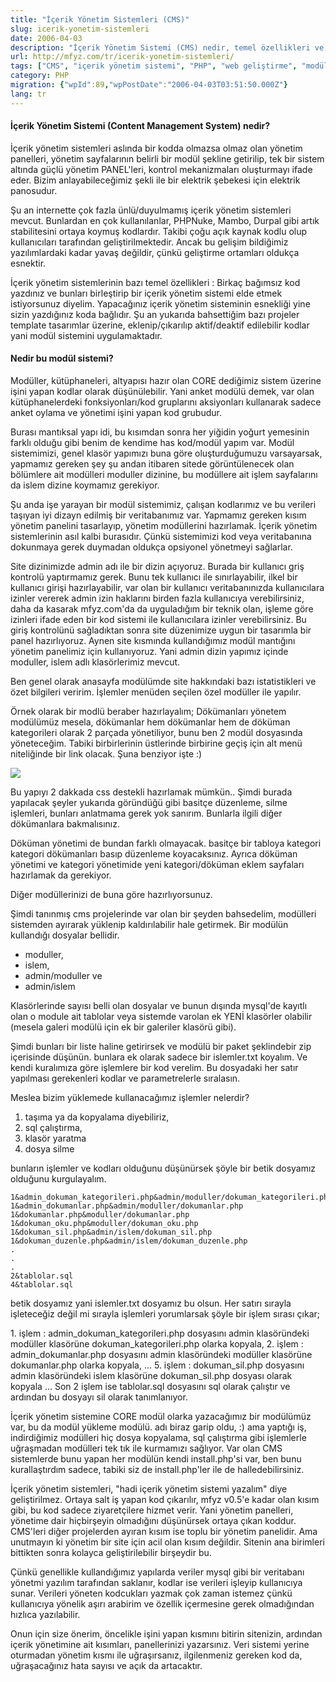 ```yaml
---
title: "İçerik Yönetim Sistemleri (CMS)"
slug: icerik-yonetim-sistemleri
date: 2006-04-03
description: "İçerik Yönetim Sistemi (CMS) nedir, temel özellikleri ve modüler yapısı nasıl olmalıdır? PHPNuke, Mambo gibi popüler CMS'ler ve kendi CMS'inizi oluşturma adımları."
url: http://mfyz.com/tr/icerik-yonetim-sistemleri/
tags: ["CMS", "içerik yönetim sistemi", "PHP", "web geliştirme", "modüler tasarım", "PHPNuke", "Mambo", "Drupal"]
category: PHP
migration: {"wpId":89,"wpPostDate":"2006-04-03T03:51:50.000Z"}
lang: tr
---
```


#### İçerik Yönetim Sistemi (Content Management System) nedir?

İçerik yönetim sistemleri aslında bir kodda olmazsa olmaz olan yönetim panelleri, yönetim sayfalarının belirli bir modül şekline getirilip, tek bir sistem altında güçlü yönetim PANEL'leri, kontrol mekanizmaları oluşturmayı ifade eder. Bizim anlayabileceğimiz şekli ile bir elektrik şebekesi için elektrik panosudur.

Şu an internette çok fazla ünlü/duyulmamış içerik yönetim sistemleri mevcut. Bunlardan en çok kullanılanlar, PHPNuke, Mambo, Durpal gibi artık stabilitesini ortaya koymuş kodlardır. Takibi çoğu açık kaynak kodlu olup kullanıcıları tarafından geliştirilmektedir. Ancak bu gelişim bildiğimiz yazılımlardaki kadar yavaş değildir, çünkü geliştirme ortamları oldukça esnektir.

İçerik yönetim sistemlerinin bazı temel özellikleri : Birkaç bağımsız kod yazdınız ve bunları birleştirip bir içerik yönetim sistemi elde etmek istiyorsunuz diyelim. Yapacağınız içerik yönetim sisteminin esnekliği yine sizin yazdığınız koda bağlıdır. Şu an yukarıda bahsettiğim bazı projeler template tasarımlar üzerine, eklenip/çıkarılıp aktif/deaktif edilebilir kodlar yani modül sistemini uygulamaktadır.

#### Nedir bu modül sistemi?

Modüller, kütüphaneleri, altyapısı hazır olan CORE dediğimiz sistem üzerine işini yapan kodlar olarak düşünülebilir. Yani anket modülü demek, var olan kütüphanelerdeki fonksiyonları/kod gruplarını aksiyonları kullanarak sadece anket oylama ve yönetimi işini yapan kod grubudur.

Burası mantıksal yapı idi, bu kısımdan sonra her yiğidin yoğurt yemesinin farklı olduğu gibi benim de kendime has kod/modül yapım var. Modül sistemimizi, genel klasör yapımızı buna göre oluşturduğumuzu varsayarsak, yapmamız gereken şey şu andan itibaren sitede görüntülenecek olan bölümlere ait modülleri moduller dizinine, bu modüllere ait işlem sayfalarını da islem dizine koymamız gerekiyor.

Şu anda işe yarayan bir modül sistemimiz, çalışan kodlarımız ve bu verileri taşıyan iyi dizayn edilmiş bir veritabanımız var. Yapmamız gereken kısım yönetim panelini tasarlayıp, yönetim modüllerini hazırlamak. İçerik yönetim sistemlerinin asıl kalbi burasıdır. Çünkü sistemimizi kod veya veritabanına dokunmaya gerek duymadan oldukça opsiyonel yönetmeyi sağlarlar.

Site dizinimizde admin adı ile bir dizin açıyoruz. Burada bir kullanıcı griş kontrolü yaptırmamız gerek. Bunu tek kullanıcı ile sınırlayabilir, ilkel bir kullanıcı girişi hazırlayabilir, var olan bir kullanıcı veritabanınızda kullanıcılara izinler vererek admin izin haklarını birden fazla kullanıcıya verebilirsiniz, daha da kasarak mfyz.com'da da uyguladığım bir teknik olan, işleme göre izinleri ifade eden bir kod sistemi ile kullanıcılara izinler verebilirsiniz. Bu giriş kontrolünü sağladıktan sonra site düzenimize uygun bir tasarımla bir panel hazırlıyoruz. Aynen site kısmında kullandığımız modül mantığını yönetim panelimiz için kullanıyoruz. Yani admin dizin yapımız içinde moduller, islem adlı klasörlerimiz mevcut.

Ben genel olarak anasayfa modülümde site hakkındaki bazı istatistikleri ve özet bilgileri veririm. İşlemler menüden seçilen özel modüller ile yapılır.

Örnek olarak bir modlü beraber hazırlayalım; Dökümanları yönetem modülümüz mesela, dökümanlar hem dökümanlar hem de döküman kategorileri olarak 2 parçada yönetiliyor, bunu ben 2 modül dosyasında yöneteceğim. Tabiki birbirlerinin üstlerinde birbirine geçiş için alt menü niteliğinde bir link olacak. Şuna benziyor işte :)

![](/images/archive/tr/2006/04/cms.gif)

Bu yapıyı 2 dakkada css destekli hazırlamak mümkün.. Şimdi burada yapılacak şeyler yukarıda göründüğü gibi basitçe düzenleme, silme işlemleri, bunları anlatmama gerek yok sanırım. Bunlarla ilgili diğer dökümanlara bakmalısınız.

Döküman yönetimi de bundan farklı olmayacak. basitçe bir tabloya kategori kategori dökümanları basıp düzenleme koyacaksınız. Ayrıca döküman yönetimi ve kategori yönetimide yeni kategori/döküman eklem sayfaları hazırlamak da gerekiyor.

Diğer modüllerinizi de buna göre hazırlıyorsunuz.

Şimdi tanınmış cms projelerinde var olan bir şeyden bahsedelim, modülleri sistemden ayırarak yüklenip kaldırılabilir hale getirmek. Bir modülün kullandığı dosyalar bellidir.

*   moduller,
*   islem,
*   admin/moduller ve
*   admin/islem

Klasörlerinde sayısı belli olan dosyalar ve bunun dışında mysql'de kayıtlı olan o module ait tablolar veya sistemde varolan ek YENİ klasörler olabilir (mesela galeri modülü için ek bir galeriler klasörü gibi).

Şimdi bunları bir liste haline getirirsek ve modülü bir paket şeklindebir zip içerisinde düşünün. bunlara ek olarak sadece bir islemler.txt koyalım. Ve kendi kuralımıza göre işlemlere bir kod verelim. Bu dosyadaki her satır yapılması gerekenleri kodlar ve parametrelerle sıralasın.

Meslea bizim yüklemede kullanacağımız işlemler nelerdir?

1.  taşıma ya da kopyalama diyebiliriz,
2.  sql çalıştırma,
3.  klasör yaratma
4.  dosya silme

bunların işlemler ve kodları olduğunu düşünürsek şöyle bir betik dosyamız olduğunu kurgulayalım.

```
1&admin_dokuman_kategorileri.php&admin/moduller/dokuman_kategorileri.php
1&admin_dokumanlar.php&admin/moduller/dokumanlar.php
1&dokumanlar.php&moduller/dokumanlar.php
1&dokuman_oku.php&moduller/dokuman_oku.php
1&dokuman_sil.php&admin/islem/dokuman_sil.php
1&dokuman_duzenle.php&admin/islem/dokuman_duzenle.php
.
.
.
2&tablolar.sql
4&tablolar.sql

```

betik dosyamız yani islemler.txt dosyamız bu olsun. Her satırı sırayla işleteceğiz değil mi sırayla işlemleri yorumlarsak şöyle bir işlem sırası çıkar;

1\. işlem : admin_dokuman_kategorileri.php dosyasını admin klasöründeki modüller klasörüne dokuman_kategorileri.php olarka kopyala, 2. işlem : admin_dokumanlar.php dosyasını admin klasöründeki modüller klasörüne dokumanlar.php olarka kopyala, ... 5. işlem : dokuman_sil.php dosyasını admin klasöründeki islem klasörüne dokuman_sil.php dosyası olarak kopyala ... Son 2 işlem ise tablolar.sql dosyasını sql olarak çalıştır ve ardından bu dosyayı sil olarak tanımlanıyor.

İçerik yönetim sistemine CORE modül olarka yazacağımız bir modülümüz var, bu da modül yükleme modülü. adı biraz garip oldu, :) ama yaptığı iş, indirdiğimiz modülleri hiç dosya kopyalama, sql çalıştırma gibi işlemlerle uğraşmadan modülleri tek tık ile kurmamızı sağlıyor. Var olan CMS sistemlerde bunu yapan her modülün kendi install.php'si var, ben bunu kurallaştırdım sadece, tabiki siz de install.php'ler ile de halledebilirsiniz.

İçerik yönetim sistemleri, "hadi içerik yönetim sistemi yazalım" diye geliştirilmez. Ortaya salt iş yapan kod çıkarılır, mfyz v0.5'e kadar olan kısım gibi, bu kod sadece ziyaretçilere hizmet verir. Yani yönetim panelleri, yönetime dair hiçbirşeyin olmadığını düşünürsek ortaya çıkan koddur. CMS'leri diğer projelerden ayıran kısım ise toplu bir yönetim panelidir. Ama unutmayın ki yönetim bir site için acil olan kısım değildir. Sitenin ana birimleri bittikten sonra kolayca geliştirilebilir birşeydir bu.

Çünkü genellikle kullandığımız yapılarda veriler mysql gibi bir veritabanı yönetmi yazılım tarafından saklanır, kodlar ise verileri işleyip kullanıcıya sunar. Verileri yöneten kodcukları yazmak çok zaman istemez çünkü kullanıcıya yönelik aşırı arabirim ve özellik içermesine gerek olmadığından hızlıca yazılabilir.

Onun için size önerim, öncelikle işini yapan kısmını bitirin sitenizin, ardından içerik yönetimine ait kısımları, panellerinizi yazarsınız. Veri sistemi yerine oturmadan yönetim kısmı ile uğraşırsanız, ilgilenmeniz gereken kod da, uğraşacağınız hata sayısı ve açık da artacaktır.